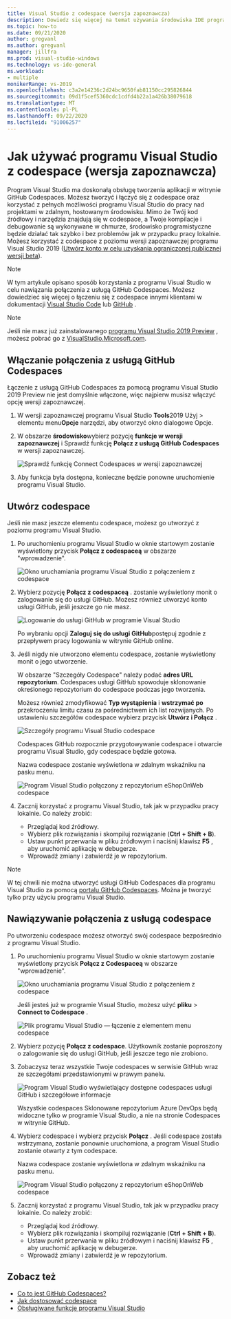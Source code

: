 ```yaml
---
title: Visual Studio z codespace (wersja zapoznawcza)
description: Dowiedz się więcej na temat używania środowiska IDE programu Visual Studio z usługą GitHub Codespaces na potrzeby programowania systemu Windows.
ms.topic: how-to
ms.date: 09/21/2020
author: gregvanl
ms.author: gregvanl
manager: jillfra
ms.prod: visual-studio-windows
ms.technology: vs-ide-general
ms.workload:
- multiple
monikerRange: vs-2019
ms.openlocfilehash: c3a2e14236c2d24bc9650fab81150cc295826844
ms.sourcegitcommit: 09d1f5cef5360cdc1cdfd4b22a1a426b38079618
ms.translationtype: MT
ms.contentlocale: pl-PL
ms.lasthandoff: 09/22/2020
ms.locfileid: "91006257"
---
```

# <a name="how-to-use-visual-studio-with-a-codespace-preview"></a>Jak używać programu Visual Studio z codespace (wersja zapoznawcza)

Program Visual Studio ma doskonałą obsługę tworzenia aplikacji w witrynie GitHub Codespaces. Możesz tworzyć i łączyć się z codespace oraz korzystać z pełnych możliwości programu Visual Studio do pracy nad projektami w zdalnym, hostowanym środowisku. Mimo że Twój kod źródłowy i narzędzia znajdują się w codespace, a Twoje kompilacje i debugowanie są wykonywane w chmurze, środowisko programistyczne będzie działać tak szybko i bez problemów jak w przypadku pracy lokalnie. Możesz korzystać z codespace z poziomu wersji zapoznawczej programu Visual Studio 2019 ([Utwórz konto w celu uzyskania ograniczonej publicznej wersji beta](https://github.com/features/codespaces/signup-vs)).

> [!NOTE]
> W tym artykule opisano sposób korzystania z programu Visual Studio w celu nawiązania połączenia z usługą GitHub Codespaces. Możesz dowiedzieć się więcej o łączeniu się z codespace innymi klientami w dokumentacji [Visual Studio Code](https://docs.github.com/github/developing-online-with-codespaces/connecting-to-your-codespace-from-visual-studio-code) lub [GitHub](https://docs.github.com/github/developing-online-with-codespaces/developing-in-a-codespace) .

> [!NOTE]
> Jeśli nie masz już zainstalowanego [programu Visual Studio 2019 Preview](https://aka.ms/vspreview) , możesz pobrać go z [VisualStudio.Microsoft.com](https://aka.ms/vspreview).

## <a name="enable-connect-to-github-codespaces"></a>Włączanie połączenia z usługą GitHub Codespaces

Łączenie z usługą GitHub Codespaces za pomocą programu Visual Studio 2019 Preview nie jest domyślnie włączone, więc najpierw musisz włączyć opcję wersji zapoznawczej.

1. W wersji zapoznawczej programu Visual Studio **Tools**2019 Użyj  >  elementu menu**Opcje** narzędzi, aby otworzyć okno dialogowe Opcje.

2. W obszarze **środowisko**wybierz pozycję **funkcje w wersji zapoznawczej** i Sprawdź funkcję **Połącz z usługą GitHub Codespaces** w wersji zapoznawczej.

   ![Sprawdź funkcję Connect Codespaces w wersji zapoznawczej](media/connect-to-github-codespaces-preview-feature.png)

3. Aby funkcja była dostępna, konieczne będzie ponowne uruchomienie programu Visual Studio.

## <a name="create-a-codespace"></a>Utwórz codespace

Jeśli nie masz jeszcze elementu codespace, możesz go utworzyć z poziomu programu Visual Studio.

1. Po uruchomieniu programu Visual Studio w oknie startowym zostanie wyświetlony przycisk **Połącz z codespaceą** w obszarze "wprowadzenie".

   ![Okno uruchamiania programu Visual Studio z połączeniem z codespace](media/visual-studio-start-window.png)

2. Wybierz pozycję **Połącz z codespaceą** . zostanie wyświetlony monit o zalogowanie się do usługi GitHub. Możesz również utworzyć konto usługi GitHub, jeśli jeszcze go nie masz.

   ![Logowanie do usługi GitHub w programie Visual Studio](media/visual-studio-sign-in-to-github.png)

   Po wybraniu opcji **Zaloguj się do usługi GitHub**postępuj zgodnie z przepływem pracy logowania w witrynie GitHub online.

3. Jeśli nigdy nie utworzono elementu codespace, zostanie wyświetlony monit o jego utworzenie.

   W obszarze "Szczegóły Codespace" należy podać **adres URL repozytorium**. Codespaces usługi GitHub spowoduje sklonowanie określonego repozytorium do codespace podczas jego tworzenia.

   Możesz również zmodyfikować **Typ wystąpienia** i **wstrzymać po** przekroczeniu limitu czasu za pośrednictwem ich list rozwijanych. Po ustawieniu szczegółów codespace wybierz przycisk **Utwórz i Połącz** .

   ![Szczegóły programu Visual Studio codespace](media/visual-studio-codespace-details.png)

   Codespaces GitHub rozpocznie przygotowywanie codespace i otwarcie programu Visual Studio, gdy codespace będzie gotowa.

   Nazwa codespace zostanie wyświetlona w zdalnym wskaźniku na pasku menu.

   ![Program Visual Studio połączony z repozytorium eShopOnWeb codespace](media/visual-studio-eshoponweb-codespace.png)

4. Zacznij korzystać z programu Visual Studio, tak jak w przypadku pracy lokalnie. Co należy zrobić:

   * Przeglądaj kod źródłowy.
   * Wybierz plik rozwiązania i skompiluj rozwiązanie (**Ctrl + Shift + B**).
   * Ustaw punkt przerwania w pliku źródłowym i naciśnij klawisz **F5** , aby uruchomić aplikację w debugerze.
   * Wprowadź zmiany i zatwierdź je w repozytorium.   

> [!NOTE]
> W tej chwili nie można utworzyć usługi GitHub Codespaces dla programu Visual Studio za pomocą [portalu GitHub Codespaces](https://github.com/codespaces). Można je tworzyć tylko przy użyciu programu Visual Studio.

## <a name="connect-to-a-codespace"></a>Nawiązywanie połączenia z usługą codespace

Po utworzeniu codespace możesz otworzyć swój codespace bezpośrednio z programu Visual Studio.

1. Po uruchomieniu programu Visual Studio w oknie startowym zostanie wyświetlony przycisk **Połącz z Codespaceą** w obszarze "wprowadzenie".

   ![Okno uruchamiania programu Visual Studio z połączeniem z codespace](media/visual-studio-start-window.png)

   Jeśli jesteś już w programie Visual Studio, możesz użyć **pliku**  >  **Connect to Codespace** .

   ![Plik programu Visual Studio — łączenie z elementem menu codespace](media/visual-studio-file-connect-to-codespace.png)

2. Wybierz pozycję **Połącz z codespace**. Użytkownik zostanie poproszony o zalogowanie się do usługi GitHub, jeśli jeszcze tego nie zrobiono.

3. Zobaczysz teraz wszystkie Twoje codespaces w serwisie GitHub wraz ze szczegółami przedstawionymi w prawym panelu.

   ![Program Visual Studio wyświetlający dostępne codespaces usługi GitHub i szczegółowe informacje](media/visual-studio-connect-codespace.png)

   Wszystkie codespaces Sklonowane repozytorium Azure DevOps będą widoczne tylko w programie Visual Studio, a nie na stronie Codespaces w witrynie GitHub.

4. Wybierz codespace i wybierz przycisk **Połącz** . Jeśli codespace została wstrzymana, zostanie ponownie uruchomiona, a program Visual Studio zostanie otwarty z tym codespace.

   Nazwa codespace zostanie wyświetlona w zdalnym wskaźniku na pasku menu.

   ![Program Visual Studio połączony z repozytorium eShopOnWeb codespace](media/visual-studio-eshoponweb-codespace.png)

5. Zacznij korzystać z programu Visual Studio, tak jak w przypadku pracy lokalnie. Co należy zrobić:

   * Przeglądaj kod źródłowy.
   * Wybierz plik rozwiązania i skompiluj rozwiązanie (**Ctrl + Shift + B**).
   * Ustaw punkt przerwania w pliku źródłowym i naciśnij klawisz **F5** , aby uruchomić aplikację w debugerze.
   * Wprowadź zmiany i zatwierdź je w repozytorium.

<!-- TBD ## Suspend a codespace -->

<!-- TBD ## Disconnect from a codespace -->

## <a name="see-also"></a>Zobacz też

* [Co to jest GitHub Codespaces?](codespaces-overview.md)
* [Jak dostosować codespace](customize-codespaces.md)
* [Obsługiwane funkcje programu Visual Studio](supported-features-codespaces.md)

